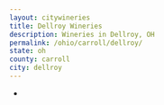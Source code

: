 ```yaml
---
layout: citywineries
title: Dellroy Wineries
description: Wineries in Dellroy, OH
permalink: /ohio/carroll/dellroy/
state: oh
county: carroll
city: dellroy
---
```

-
